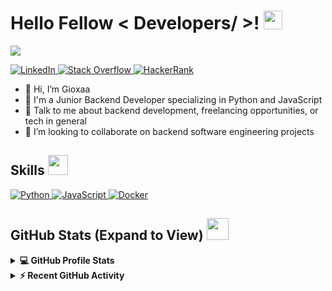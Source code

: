 <h1> Hello Fellow < Developers/ >! <img src="https://raw.githubusercontent.com/MartinHeinz/MartinHeinz/master/wave.gif" width="30px"> </h1>
<p align='center'>
</p>

<p>
  <a href="https://github.com/DenverCoder1/readme-typing-svg"><img src="https://readme-typing-svg.herokuapp.com?&font=IBM+Plex+Sans&color=abcdef&size=20&lines=Welcome+to+my+GitHub+Profile!;I'm+a+Junior+Backend+Developer;I+specialize+in+Python+and+JavaScript" /></a>
</p>

<a href="https://www.linkedin.com/in/your-linkedin-profile/" target="_blank">
  <img alt="LinkedIn" src="https://img.shields.io/badge/LinkedIn-0077B5?style=for-the-badge&logo=linkedin&logoColor=white">
</a>
<a href="https://stackoverflow.com/users/your-stackoverflow-profile" target="_blank">
  <img alt="Stack Overflow" src="https://img.shields.io/badge/Stack_Overflow-FE7A16?style=for-the-badge&logo=stack-overflow&logoColor=white">
</a>
<a href="https://www.hackerrank.com/your-hackerrank-profile" target="_blank">
  <img alt="HackerRank" src="https://img.shields.io/badge/-Hackerrank-2EC866?style=for-the-badge&logo=HackerRank&logoColor=white">
</a>

- 👋 Hi, I’m Gioxaa
- 💼 I'm a Junior Backend Developer specializing in Python and JavaScript
- 💬 Talk to me about backend development, freelancing opportunities, or tech in general
- 👯 I’m looking to collaborate on backend software engineering projects

<h2> Skills <img src="https://media2.giphy.com/media/QssGEmpkyEOhBCb7e1/giphy.gif?cid=ecf05e47a0n3gi1bfqntqmob8g9aid1oyj2wr3ds3mg700bl&rid=giphy.gif" width="32px"> </h2>
<a href="https://www.python.org" target="_blank">
  <img alt="Python" src="https://img.shields.io/badge/Python-3776AB?style=for-the-badge&logo=python&logoColor=white">
</a>
<a href="https://www.javascript.com" target="_blank">
  <img alt="JavaScript" src="https://img.shields.io/badge/JavaScript-F7DF1E?style=for-the-badge&logo=javascript&logoColor=black">
</a>
<a href="https://www.docker.com/" target="_blank">
  <img alt="Docker" src="https://img.shields.io/badge/Docker-2CA5E0?style=for-the-badge&logo=docker&logoColor=white">
</a>

<h2> GitHub Stats (Expand to View) <img src="https://i.pinimg.com/originals/65/c4/f4/65c4f452571be1261e9c623f7da488ac.gif" width="35px"> </h2>

<details> 
  <summary><b>💻 GitHub Profile Stats</b></summary>
  <br/>
  <p align="center">
    <a href="https://github.com/anuraghazra/github-readme-stats"><img alt="Gioxaa's GitHub Stats" src="https://github-readme-stats.vercel.app/api?username=Gioxaa&show_icons=true&count_private=true&theme=algolia" height="192px"/></a>
    <br/>
    &nbsp;
    <img src="https://github-readme-stats.vercel.app/api/top-langs?username=Gioxaa&show_icons=true&locale=en&layout=compact&theme=algolia" alt="Gioxaa" height="192px"/>
    <br/>
  </p>
</details>

<details>
  <summary><b>⚡ Recent GitHub Activity</b></summary>
  <br/>
  <a href="https://github.com/Gioxaa"><img alt="Gioxaa's Activity Graph" src="https://activity-graph.herokuapp.com/graph?username=Gioxaa&custom_title=Gioxaa's%20Contribution%20Graph&theme=react-dark" /></a>
  <br/>
</details>

<br/>

